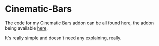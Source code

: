 # Cinematic-Bars
The code for my Cinematic Bars addon can be all found here, the addon being available [here](http://steamcommunity.com/sharedfiles/filedetails/?id=668681197).

It's really simple and doesn't need any explaining, really.
